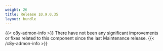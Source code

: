 ```yaml
---
weight: 26
title: Release 10.9.0.35
layout: bundle
---
```




{{< c8y-admon-info >}}
There have not been any significant improvements or fixes related to this component since the last Maintenance release.
{{< /c8y-admon-info >}}
